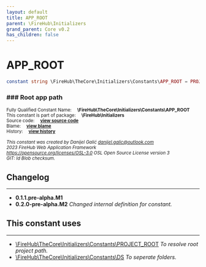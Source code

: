 ```yaml
---
layout: default
title: APP_ROOT
parent: \FireHub\Initializers
grand_parent: Core v0.2
has_children: false
---
```


<link rel="stylesheet" type="text/css" href="/css/style.css" />

# APP_ROOT

```php
constant string \FireHub\TheCore\Initializers\Constants\APP_ROOT = PROJECT_ROOT . DS . 'app'
```

### ### Root app path

<sub>Fully Qualified Constant Name:  **\FireHub\TheCore\Initializers\Constants\APP_ROOT**</sub><br>
<sub>This constant is part of package:  **\FireHub\Initializers**</sub><br>
<sub>Source code:  **[view source code](https://github.com/The-FireHub-Project/Core/blob/v1.0/src/initializers/constants/paths.php#L63)**</sub><br>
<sub>Blame:  **[view blame](https://github.com/The-FireHub-Project/Core/blame/v1.0/src/initializers/constants/paths.php)**</sub><br>
<sub>History:  **[view history](https://github.com/The-FireHub-Project/Core/commits/v1.0/src/initializers/constants/paths.php)**</sub><br>

<sub>_This constant was created by Danijel Galić <danijel.galic@outlook.com>_</sub><br>
<sub>_2023 FireHub Web Application Framework_</sub><br>
<sub>_<https://opensource.org/licenses/OSL-3.0> OSL Open Source License version 3_</sub><br>
<sub>_GIT: $Id$ Blob checksum._</sub><br>

## Changelog
***

* **0.1.1.pre-alpha.M1** 
* **0.2.0-pre-alpha.M2** _Changed internal definition for constant._


## This constant uses
***

* [\FireHub\TheCore\Initializers\Constants\PROJECT_ROOT](/core/v0.2\FireHub\TheCore\Initializers\Constants\PROJECT_ROOT) _To resolve root project path._
* [\FireHub\TheCore\Initializers\Constants\DS](/core/v0.2\FireHub\TheCore\Initializers\Constants\DS) _To seperate folders._
